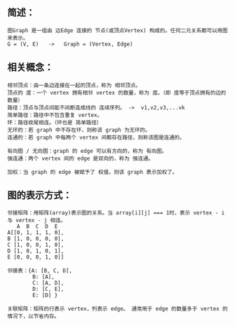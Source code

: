 ## 简述：
    图Graph 是一组由 边Edge 连接的 节点(或顶点Vertex) 构成的。任何二元关系都可以用图来表示。
    G = (V, E)   ->   Graph = (Vertex, Edge)

## 相关概念：
    相邻顶点：由一条边连接在一起的顶点，称为 相邻顶点。
    顶点的 度：一个 vertex 拥有相邻 vertex 的数量，称为 度。（即 度等于顶点拥有的边的数量）
    路径：顶点与顶点间能不间断连成线的 连续序列。 ->  v1,v2,v3,...vk
    简单路径：路径中不包含重复 vertex。
    环：路径收尾相连。（环也是 简单路径）
    无环的：若 graph 中不存在环，则称该 graph 为无环的。
    连通的：若 graph 中每两个 vertex 间都存在路径，则称该图是连通的。

    有向图 / 无向图：graph 的 edge 可以有方向的，称为 有向图。
    强连通：两个 vertex 间的 edge 是双向的，称为 强连通。

    加权：当 graph 的 edge 被赋予了 权值，则该 graph 表示加权了。

## 图的表示方式：
    邻接矩阵：用矩阵(array)表示图的关系。当 array[i][j] === 1时，表示 vertex - i 与 vertex - j 相连。
       A  B  C  D  E
    A[[0, 1, 1, 1, 0],
    B [1, 0, 0, 0, 0],
    C [1, 0, 0, 1, 0],
    D [1, 0, 1, 0, 1],
    E [0, 0, 0, 1, 0]]

    邻接表：{A: [B, C, D],
            B: [A],
            C: [A, D],
            D: [C, E],
            E: [D] }

    关联矩阵：矩阵的行表示 vertex，列表示 edge。 通常用于 edge 的数量多于 vertex 的情况下，以节省内存。